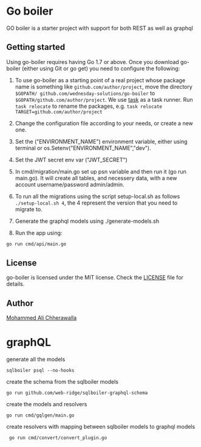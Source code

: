 # Go boiler

GO boiler is a starter project with support for both REST as well as graphql   

## Getting started

Using go-boiler requires having Go 1.7 or above. Once you download go-boiler (either using Git or go get) you need to configure the following:

1. To use go-boiler as a starting point of a real project whose package name is something like `github.com/author/project`, move the directory `$GOPATH/ github.com/wednesday-solutions/go-boiler` to `$GOPATH/github.com/author/project`. We use [task](https://github.com/go-task/task) as a task runner. Run `task relocate` to rename the packages, e.g. `task relocate TARGET=github.com/author/project`

2. Change the configuration file according to your needs, or create a new one.

3. Set the ("ENVIRONMENT_NAME") environment variable, either using terminal or os.Setenv("ENVIRONMENT_NAME","dev").

4. Set the JWT secret env var ("JWT_SECRET")

5. In cmd/migration/main.go set up psn variable and then run it (go run main.go). It will create all tables, and necessery data, with a new account username/password admin/admin.

6. To run all the migrations using the script setup-local.sh as follows `./setup-local.sh 4`, the 4 represent the version that you need to migrate to.

7. Generate the graphql models using ./generate-models.sh

8. Run the app using:

```bash
go run cmd/api/main.go
```


## License

go-boiler is licensed under the MIT license. Check the [LICENSE](LICENSE) file for details.

## Author

[Mohammed Ali Chherawalla](https://github.com/aliChherawalla)

# graphQL

generate all the models
```
sqlboiler psql --no-hooks
```
create the schema from the sqlboiler models

```
go run github.com/web-ridge/sqlboiler-graphql-schema
```

create the models and resolvers

```
go run cmd/gqlgen/main.go
```

create resolvers with mapping between sqlboiler models to graphql models

```
 go run cmd/convert/convert_plugin.go
```

